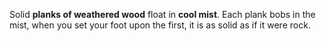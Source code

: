Solid **planks of weathered wood** float in **cool mist**. Each plank bobs in the mist, when you set your foot upon the first, it is as solid as if it were rock.